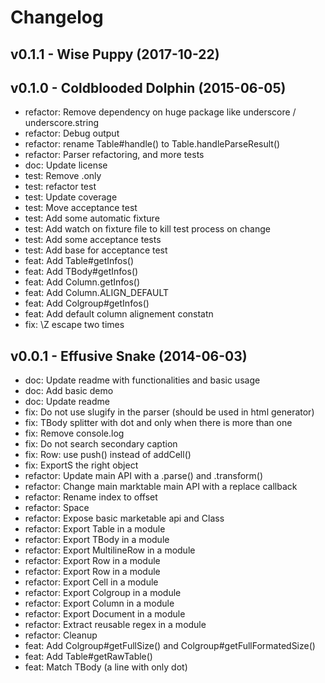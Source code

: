 Changelog
=========

v0.1.1 - Wise Puppy (2017-10-22) 
----------------------------------------------------------------------



v0.1.0 - Coldblooded Dolphin (2015-06-05) 
----------------------------------------------------------------------

  - refactor: Remove dependency on huge package like underscore / underscore.string
  - refactor: Debug output
  - refactor: rename Table#handle() to Table.handleParseResult()
  - refactor: Parser refactoring, and more tests
  - doc: Update license
  - test: Remove .only
  - test: refactor test
  - test: Update coverage
  - test: Move acceptance test
  - test: Add some automatic fixture
  - test: Add watch on fixture file to kill test process on change
  - test: Add some acceptance tests
  - test: Add base for acceptance test
  - feat: Add Table#getInfos()
  - feat: Add TBody#getInfos()
  - feat: Add Column.getInfos()
  - feat: Add Column.ALIGN_DEFAULT
  - feat: Add Colgroup#getInfos()
  - feat: Add default column alignement constatn
  - fix: \Z escape two times


v0.0.1 - Effusive Snake (2014-06-03) 
----------------------------------------------------------------------

  - doc: Update readme with functionalities and basic usage
  - doc: Add basic demo
  - doc: Update readme
  - fix: Do not use slugify in the parser (should be used in html generator)
  - fix: TBody splitter with dot and only when there is more than one
  - fix: Remove console.log
  - fix: Do not search secondary caption
  - fix: Row: use push() instead of addCell()
  - fix: ExportS the right object
  - refactor: Update main API with a .parse() and .transform()
  - refactor: Change main marktable main API with a replace callback
  - refactor: Rename index to offset
  - refactor: Space
  - refactor: Expose basic marketable api and Class
  - refactor: Export Table in a module
  - refactor: Export TBody in a module
  - refactor: Export MultilineRow in a module
  - refactor: Export Row in a module
  - refactor: Export Row in a module
  - refactor: Export Cell in a module
  - refactor: Export Colgroup in a module
  - refactor: Export Column in a module
  - refactor: Export Document in a module
  - refactor: Extract reusable regex in a module
  - refactor: Cleanup
  - feat: Add Colgroup#getFullSize() and Colgroup#getFullFormatedSize()
  - feat: Add Table#getRawTable()
  - feat: Match TBody (a line with only dot)



